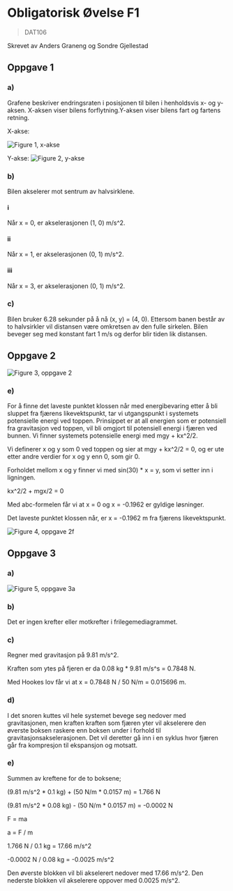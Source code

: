 # Obligatorisk Øvelse F1

> DAT106

Skrevet av Anders Graneng og Sondre Gjellestad

## Oppgave 1

### a)

Grafene beskriver endringsraten i posisjonen til bilen i henholdsvis x- og y-aksen.
X-aksen viser bilens forflytning.Y-aksen viser bilens fart og fartens retning.

X-akse:

![Figure 1, x-akse](https://raw.githubusercontent.com/sondregj/fysikk-obligatoriske-ovelser/master/resources/f1/X-axis.png)

Y-akse:
![Figure 2, y-akse](https://raw.githubusercontent.com/sondregj/fysikk-obligatoriske-ovelser/master/resources/f1/Y-axis.png)

### b)

Bilen akselerer mot sentrum av halvsirklene.

#### i

Når x = 0, er akselerasjonen (1, 0) m/s^2.

#### ii

Når x = 1, er akselerasjonen (0, 1) m/s^2.

#### iii

Når x = 3, er akselerasjonen (0, 1) m/s^2.

### c)

Bilen bruker 6.28 sekunder på å nå (x, y) = (4, 0). Ettersom banen består av to halvsirkler vil distansen være omkretsen av den fulle sirkelen. Bilen beveger seg med konstant fart 1 m/s og derfor blir tiden lik distansen.

## Oppgave 2

![Figure 3, oppgave 2](https://raw.githubusercontent.com/sondregj/fysikk-obligatoriske-ovelser/master/resources/f1/oppg2.png)

### e)

For å finne det laveste punktet klossen når med energibevaring etter å bli sluppet fra fjærens likevektspunkt, tar vi utgangspunkt i systemets potensielle energi ved toppen. Prinsippet er at all energien som er potensiell fra gravitasjon ved toppen, vil bli omgjort til potensiell energi i fjæren ved bunnen. Vi finner systemets potensielle energi med mgy + kx^2/2.

Vi definerer x og y som 0 ved toppen og sier at mgy + kx^2/2 = 0, og er ute etter andre verdier for x og y enn 0, som gir 0. 

Forholdet mellom x og y finner vi med sin(30) * x = y, som vi setter inn i ligningen.

kx^2/2 + mgx/2 = 0

Med abc-formelen får vi at x = 0 og x = -0.1962 er gyldige løsninger.

Det laveste punktet klossen når, er x = -0.1962 m fra fjærens likevektspunkt.

![Figure 4, oppgave 2f](https://raw.githubusercontent.com/sondregj/fysikk-obligatoriske-ovelser/master/resources/f1/2f.png)

## Oppgave 3

### a)

![Figure 5, oppgave 3a](https://raw.githubusercontent.com/sondregj/fysikk-obligatoriske-ovelser/master/resources/f1/3a.png)

### b)

Det er ingen krefter eller motkrefter i frilegemediagrammet.

### c)

Regner med gravitasjon på 9.81 m/s^2.

Kraften som ytes på fjeren er da 0.08 kg * 9.81 m/s^s = 0.7848 N.

Med Hookes lov får vi at x = 0.7848 N / 50 N/m = 0.015696 m.

### d)

I det snoren kuttes vil hele systemet bevege seg nedover med gravitasjonen, men kraften kraften som fjæren yter vil akselerere den øverste boksen raskere enn boksen under i forhold til gravitasjonsakselerasjonen. Det vil deretter gå inn i en syklus hvor fjæren går fra kompresjon til ekspansjon og motsatt.

### e)

Summen av kreftene for de to boksene;

(9.81 m/s^2 * 0.1 kg) + (50 N/m * 0.0157 m) = 1.766 N

(9.81 m/s^2 * 0.08 kg) - (50 N/m * 0.0157 m) = -0.0002 N

F = ma

a = F / m

1.766 N / 0.1 kg = 17.66 m/s^2

-0.0002 N / 0.08 kg = -0.0025 m/s^2

Den øverste blokken vil bli akselerert nedover med 17.66 m/s^2. Den nederste blokken vil akselerere oppover med 0.0025 m/s^2.
